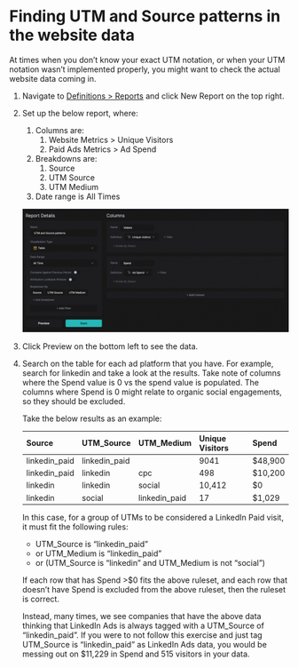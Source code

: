 # Finding UTM and Source patterns in the website data

At times when you don’t know your exact UTM notation, or when your UTM notation wasn’t implemented properly, you might want to check the actual website data coming in.

1. Navigate to [Definitions > Reports](https://hockeystack.com/dashboard/reports) and click New Report on the top right.
2. Set up the below report, where:
    1. Columns are:
        1. Website Metrics > Unique Visitors
        2. Paid Ads Metrics > Ad Spend
    2. Breakdowns are:
        1. Source
        2. UTM Source
        3. UTM Medium
    3. Date range is All Times
    
    ![Screenshot 2024-03-30 at 00.42.29.png](Finding-UTM-and-Source-patterns-in-the-website-dat/Screenshot_2024-03-30_at_00.42.29.png)
    
3. Click Preview on the bottom left to see the data.
4. Search on the table for each ad platform that you have. For example, search for linkedin and take a look at the results. Take note of columns where the Spend value is 0 vs the spend value is populated. The columns where Spend is 0 might relate to organic social engagements, so they should be excluded.
    
    Take the below results as an example:
    
    | Source | UTM_Source | UTM_Medium | Unique Visitors | Spend |
    | --- | --- | --- | --- | --- |
    | linkedin_paid | linkedin_paid |  | 9041 | $48,900 |
    | linkedin_paid | linkedin | cpc | 498 | $10,200 |
    | linkedin | linkedin | social | 10,412 | $0 |
    | linkedin | social | linkedin_paid | 17 | $1,029 |
    
    In this case, for a group of UTMs to be considered a LinkedIn Paid visit, it must fit the following rules:
    
    - UTM_Source is “linkedin_paid”
    - or UTM_Medium is “linkedin_paid”
    - or (UTM_Source is “linkedin” and UTM_Medium is not “social”)
    
    If each row that has Spend >$0 fits the above ruleset, and each row that doesn’t have Spend is excluded from the above ruleset, then the ruleset is correct.
    
    Instead, many times, we see companies that have the above data thinking that LinkedIn Ads is always tagged with a UTM_Source of “linkedin_paid”. If you were to not follow this exercise and just tag UTM_Source is “linkedin_paid” as LinkedIn Ads data, you would be messing out on $11,229 in Spend and 515 visitors in your data.